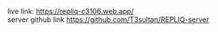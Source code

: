 live link: https://repliq-c3106.web.app/  <br/>
server github link https://github.com/T3sultan/REPLIQ-server
